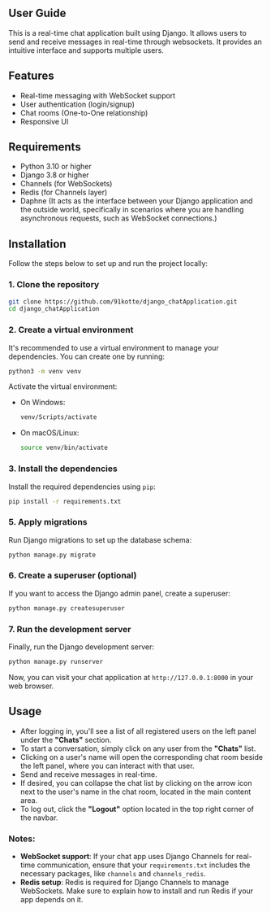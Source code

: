 ## User Guide 
This is a real-time chat application built using Django. 
It allows users to send and receive messages in real-time through websockets. 
It provides an intuitive interface and supports multiple users.

## Features
- Real-time messaging with WebSocket support
- User authentication (login/signup)
- Chat rooms (One-to-One relationship)
- Responsive UI

## Requirements
- Python 3.10 or higher
- Django 3.8 or higher
- Channels (for WebSockets)
- Redis (for Channels layer)
- Daphne (It acts as the interface between your Django application and the outside world, specifically in scenarios where you are handling asynchronous requests, such as WebSocket connections.)

## Installation
Follow the steps below to set up and run the project locally:

### 1. Clone the repository
```bash
git clone https://github.com/91kotte/django_chatApplication.git
cd django_chatApplication
```

### 2. Create a virtual environment

It's recommended to use a virtual environment to manage your dependencies. You can create one by running:

```bash or teminal
python3 -m venv venv
```

Activate the virtual environment:
- On Windows:
  ```bash or teminal
  venv/Scripts/activate
  ```
- On macOS/Linux:
  ```bash
  source venv/bin/activate
  ```

### 3. Install the dependencies
Install the required dependencies using `pip`:

```bash or teminal
pip install -r requirements.txt
```

### 5. Apply migrations
Run Django migrations to set up the database schema:

```bash or teminal
python manage.py migrate
```

### 6. Create a superuser (optional)

If you want to access the Django admin panel, create a superuser:

```bash or teminal
python manage.py createsuperuser
```

### 7. Run the development server
Finally, run the Django development server:

```bash or teminal
python manage.py runserver
```

Now, you can visit your chat application at `http://127.0.0.1:8000` in your web browser.

## Usage

- After logging in, you'll see a list of all registered users on the left panel under the **"Chats"** section.
- To start a conversation, simply click on any user from the **"Chats"** list.
- Clicking on a user's name will open the corresponding chat room beside the left panel, where you can interact with that user.
- Send and receive messages in real-time.
- If desired, you can collapse the chat list by clicking on the arrow icon next to the user's name in the chat room, located in the main content area.
- To log out, click the **"Logout"** option located in the top right corner of the navbar.


### Notes:
- **WebSocket support**: If your chat app uses Django Channels for real-time communication, ensure that your `requirements.txt` includes the necessary packages, like `channels` and `channels_redis`.
- **Redis setup**: Redis is required for Django Channels to manage WebSockets. Make sure to explain how to install and run Redis if your app depends on it.
